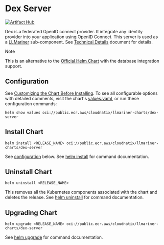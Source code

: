 # Dex Server

[![Artifact Hub](https://img.shields.io/endpoint?url=https://artifacthub.io/badge/repository/dex-server)](https://artifacthub.io/packages/search?repo=dex-server)

Dex is a federated OpenID connect provider. It integrate any identity provider into your application using OpenID Connect. This server is used as a [LLMariner](https://github.com/llmariner/llmariner) sub-component. See [Technical Details](https://llmariner.ai/docs/dev/architecture/) document for details.

> [!NOTE]
> This is an alternative to the [Official Helm Chart](https://artifacthub.io/packages/helm/dex/dex) with the database integration support.

## Configuration

See [Customizing the Chart Before Installing](https://helm.sh/docs/intro/using_helm/#customizing-the-chart-before-installing). To see all configurable options with detailed comments, visit the chart's [values.yaml](./values.yaml), or run these configuration commands:

```console
helm show values oci://public.ecr.aws/cloudnatix/llmariner-charts/dex-server
```

## Install Chart

```console
helm install <RELEASE_NAME> oci://public.ecr.aws/cloudnatix/llmariner-charts/dex-server
```

See [configuration](#configuration) below.
See [helm install](https://helm.sh/docs/helm/helm_install/) for command documentation.

## Uninstall Chart

```console
helm uninstall <RELEASE_NAME>
```

This removes all the Kubernetes components associated with the chart and deletes the release.
See [helm uninstall](https://helm.sh/docs/helm/helm_uninstall/) for command documentation.

## Upgrading Chart

```console
helm upgrade <RELEASE_NAME> oci://public.ecr.aws/cloudnatix/llmariner-charts/dex-server
```

See [helm upgrade](https://helm.sh/docs/helm/helm_upgrade/) for command documentation.
